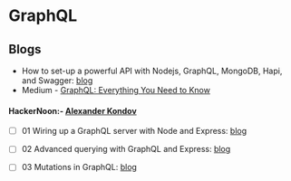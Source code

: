 # GraphQL

## Blogs

* How to set-up a powerful API with Nodejs, GraphQL, MongoDB, Hapi, and Swagger: [blog](https://medium.freecodecamp.org/how-to-setup-a-powerful-api-with-nodejs-graphql-mongodb-hapi-and-swagger-e251ac189649)
* Medium - [GraphQL: Everything You Need to Know](https://medium.com/@weblab_tech/graphql-everything-you-need-to-know-58756ff253d8)

#### HackerNoon:-  [Alexander Kondov](https://hackernoon.com/@KondovAlexander?source=post_header_lockup)

* [ ] 01 Wiring up a GraphQL server with Node and Express: [blog](https://hackernoon.com/wiring-up-a-graphql-server-with-node-and-express-9d00489da4be)
* [ ] 02 Advanced querying with GraphQL and Express: [blog](https://hackernoon.com/advanced-querying-with-graphql-and-express-8cf2fd05f5ea)
* [ ] 03 Mutations in GraphQL: [blog](https://hackernoon.com/mutations-in-graphql-9ac6a28202a2)

